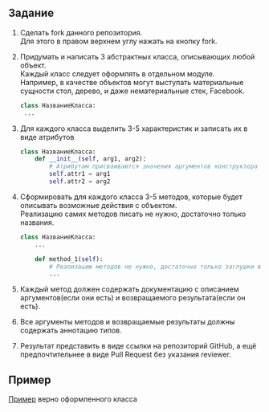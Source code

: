 ## Задание

1. Сделать fork данного репозитория.  
    Для этого в правом верхнем углу нажать на кнопку fork.

1. Придумать и написать 3 абстрактных класса, описывающих любой объект.  
   Каждый класс следует оформлять в отдельном модуле.  
   Например, в качестве объектов могут выступать материальные сущности стол, дерево, и даже нематериальные стек, Facebook.
    ```python
    class НазваниеКласса:
     ...
    ```
2. Для каждого класса выделить 3-5 характеристик и записать их в виде атрибутов
    ```python
    class НазваниеКласса:
        def __init__(self, arg1, arg2):
            # Атрибутам присваиваются значения аргументов конструктора объекта
            self.attr1 = arg1
            self.attr2 = arg2
    ```
3. Сформировать для каждого класса 3-5 методов, которые будет описывать возможные действия с объектом.  
   Реализацию самих методов писать не нужно, достаточно только названия. 
    ```python
    class НазваниеКласса:
        ...
    
        def method_1(self):
            # Реализацию методов не нужно, достаточно только заглушки в виде троеточия
            ...
    ```
   
4. Каждый метод должен содержать документацию с описанием аргументов(если они есть) и возвращаемого результата(если он есть).
5. Все аргументы методов и возвращаемые результаты должны содержать аннотацию типов.
6. Результат представить в виде ссылки на репозиторий GitHub, 
   а ещё предпочтительнее в виде Pull Request без указания reviewer.

## Пример
[Пример](https://github.com/aeksei/PythonPY200_class_sample/blob/master/example.py) верно оформленного класса
